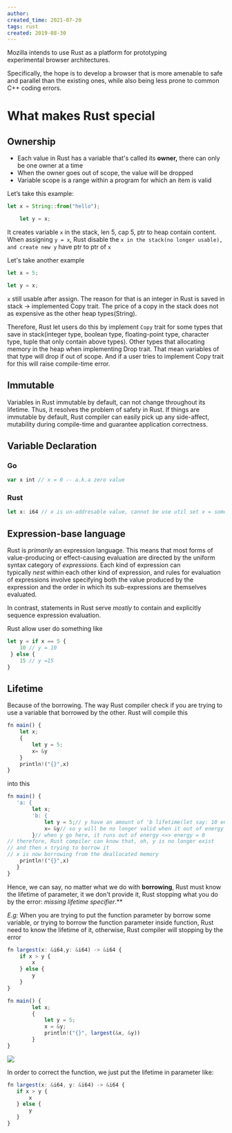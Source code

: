 ```yaml
---
author: 
created_time: 2021-07-20
tags: rust
created: 2019-08-30
---
```


Mozilla intends to use Rust as a platform for prototyping experimental browser architectures.

Specifically, the hope is to develop a browser that is more amenable to safe and parallel than the existing ones, while also being less prone to common C++ coding errors.

# What makes Rust special

## Ownership

* Each value in Rust has a variable that's called its **owner,** there can only be one owner at a time
* When the owner goes out of scope, the value will be dropped
* Variable scope is a range within a program for which an item is valid

Let’s take this example:

```javascript
let x = String::from("hello");

    let y = x;
```


It creates variable `x` in the stack, len 5, cap 5, ptr to heap contain content. When assigning `y = x`, Rust disable the `x in the stack(no longer usable), and create new y` have ptr to ptr of `x`

Let's take another example

```javascript
let x = 5;

let y = x;
```

`x` still usable after assign. The reason for that is an integer in Rust is saved in stack -> implemented Copy trait. The price of a copy in the stack does not as expensive as the other heap types(String).

Therefore, Rust let users do this by implement `Copy` trait for some types that save in stack(integer type, boolean type, floating-point type, character type, tuple that only contain above types). Other types that allocating memory in the heap when implementing Drop trait. That mean variables of that type will drop if out of scope. And if a user tries to implement Copy trait for this will raise compile-time error.

## **Immutable**

Variables in Rust immutable by default, can not change throughout its lifetime. Thus, it resolves the problem of safety in Rust. If things are immutable by default, Rust compiler can easily pick up any side-affect, mutability during compile-time and guarantee application correctness.

## Variable Declaration

### Go

```javascript
var x int // x = 0 -- a.k.a zero value
```

### Rust

```javascript
let x: i64 // x is un-addresable value, cannot be use util set x = somevalue
```


## Expression-base language

Rust is *primarily* an expression language. This means that most forms of value-producing or effect-causing evaluation are directed by the uniform syntax category of *expressions*. Each kind of expression can typically *nest* within each other kind of expression, and rules for evaluation of expressions involve specifying both the value produced by the expression and the order in which its sub-expressions are themselves evaluated.

In contrast, statements in Rust serve *mostly* to contain and explicitly sequence expression evaluation.

Rust allow user do something like

```javascript
let y = if x == 5 {  
    10 // y = 10           
 } else {     
    15 // y =15  
}
```

## Lifetime

Because of the borrowing. The way Rust compiler check if you are trying to use a variable that borrowed by the other. Rust will compile this

```javascript
fn main() {
    let x;
    {
        let y = 5;
        x= &y
    }
    println!("{}",x)
}
```

into this

```javascript
fn main() {
   'a: {
        let x;
        'b: {
            let y = 5;// y have an amount of 'b lifetime(let say: 10 energy)
            x= &y// so y will be no longer valid when it out of energy
        }// when y go here, it runs out of energy <=> energy = 0
// therefore, Rust compiler can know that, oh, y is no longer exist 
// and then x trying to borrow it
// x is now borrowing from the deallocated memory
    println!("{}",x) 
   }
}
```

Hence, we can say, no matter what we do with **borrowing**, Rust must know the lifetime of parameter, it we don't provide it, Rust stopping what you do by the error: *missing lifetime specifier*.**

*E.g:* When you are trying to put the function parameter by borrow some variable, or trying to borrow the function parameter inside function, Rust need to know the lifetime of it, otherwise, Rust compiler will stopping by the error

```javascript
fn largest(x: &i64,y: &i64) -> &i64 {
    if x > y {
        x
    } else {
        y
    }
}

fn main() {
        let x;
        {
            let y = 5; 
            x = &y;
            println!("{}", largest(&x, &y))
        }
}
```


![](https://s3.us-west-2.amazonaws.com/secure.notion-static.com/1274d2ab-b65f-438e-b7bb-d4439390a4f1/Untitled.png?X-Amz-Algorithm=AWS4-HMAC-SHA256&X-Amz-Content-Sha256=UNSIGNED-PAYLOAD&X-Amz-Credential=AKIAT73L2G45EIPT3X45%2F20231031%2Fus-west-2%2Fs3%2Faws4_request&X-Amz-Date=20231031T202412Z&X-Amz-Expires=3600&X-Amz-Signature=69f5ffcbb12d41001253f444cb9f3ab7b6af68490c8d6157a9be2ce3b6c07b90&X-Amz-SignedHeaders=host&x-id=GetObject)


In order to correct the function, we just put the lifetime in parameter like:

```javascript
fn largest(x: &i64, y: &i64) -> &i64 {
   if x > y {
       x
   } else {
       y
   }
}
```
